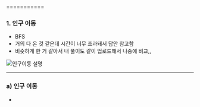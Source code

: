 ===========
### 1. 인구 이동
- BFS
 - 거의 다 온 것 같은데 시간이 너무 초과돼서 답안 참고함
 - 비슷하게 한 거 같아서 내 풀이도 같이 업로드해서 나중에 비교,,

![인구이동 설명](https://user-images.githubusercontent.com/69744314/203915798-f649c3dc-99e9-4a37-9c4b-fec5112c19ba.jpg)

------------
### a) 인구 이동
- 